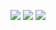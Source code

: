 ![](https://github.com/ratewalamit/Machine-Learning-Specialization-Coursera/blob/d98e05e9e0ef94b8fdad0c59b4a086620efe31b8/C2%20-%20Advanced%20Learning%20Algorithms/week2/Practice-quiz-Multiclass-Classification/ss1.png)
![](https://github.com/ratewalamit/Machine-Learning-Specialization-Coursera/blob/a722c112f6aaea3f2bc295b50d44a18932ca86d2/C2%20-%20Advanced%20Learning%20Algorithms/week2/Practice-quiz-Multiclass-Classification/ss2.png)
![](https://github.com/ratewalamit/Machine-Learning-Specialization-Coursera/blob/d98e05e9e0ef94b8fdad0c59b4a086620efe31b8/C2%20-%20Advanced%20Learning%20Algorithms/week2/Practice-quiz-Multiclass-Classification/ss3.png)